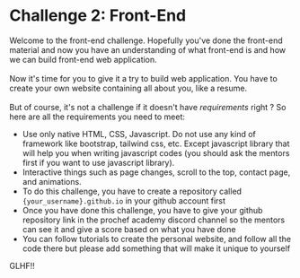# Challenge 2: Front-End

Welcome to the front-end challenge. Hopefully you've done the front-end material and now you have an understanding of what front-end is and how we can build front-end web application.
<br>
<br>
Now it's time for you to give it a try to build web application. You have to create your own website containing all about you, like a resume. 
<br>
<br>
But of course, it's not a challenge if it doesn't have *requirements* right ? So here are all the requirements you need to meet:
<br>
- Use only native HTML, CSS, Javascript. Do not use any kind of framework like bootstrap, tailwind css, etc. Except javascript library that will help you when writing javascript codes (you should ask the mentors first if you want to use javascript library).
- Interactive things such as page changes, scroll to the top, contact page, and animations.
- To do this challenge, you have to create a repository called `{your_username}.github.io` in your github account first
- Once you have done this challenge, you have to give your github repository link in the prochef academy discord channel so the mentors can see it and give a score based on what you have done
- You can follow tutorials to create the personal website, and follow all the code there but please add something that will make it unique to yourself

GLHF!!